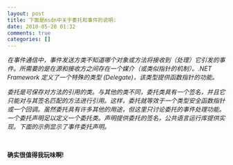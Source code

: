 ```yaml
---
layout: post
title: 下面是msdn中关于委托和事件的说明:
date: 2010-05-28 01:32
comments: true
categories: []
---
```

<p><em>在事件通信中，事件发送方类不知道哪个对象或方法将接收到（处理）它引发的事件。所需要的是在源和接收方之间存在一个媒介（或类似指针的机制）。.NET  Framework 定义了一个特殊的类型 (<link keywords="T:System.Delegate" tabindex="0">Delegate</link>)，该类型提供函数指针的功能。</em></p>
<p><em>委托是可保存对方法的引用的类。与其他的类不同，委托类具有一个签名，并且它只能对与其签名匹配的方法进行引用。这样，委托就等效于一个类型安全函数指针或一个回调。虽然委托具有许多其他的用途，但这里只讨论委托的事件处理功能。一个委托声明足以定义一个委托类。声明提供委托的签名，公共语言运行库提供实现。下面的示例显示了事件委托声明。</em></p>
<p><strong><br/></strong></p>
<p><strong>确实很值得我玩味啊!</strong><em><br/></em></p>
